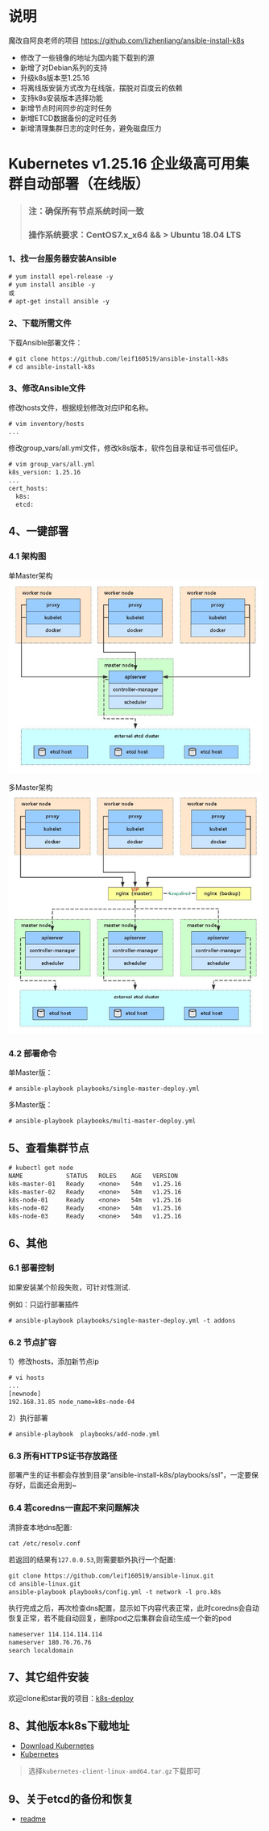 # 说明
魔改自阿良老师的项目 https://github.com/lizhenliang/ansible-install-k8s
- 修改了一些镜像的地址为国内能下载到的源
- 新增了对Debian系列的支持
- 升级k8s版本至1.25.16
- 将离线版安装方式改为在线版，摆脱对百度云的依赖
- 支持k8s安装版本选择功能
- 新增节点时间同步的定时任务
- 新增ETCD数据备份的定时任务
- 新增清理集群日志的定时任务，避免磁盘压力

# Kubernetes v1.25.16 企业级高可用集群自动部署（在线版）
>### 注：确保所有节点系统时间一致
>### 操作系统要求：CentOS7.x_x64 && > Ubuntu 18.04 LTS

### 1、找一台服务器安装Ansible
```
# yum install epel-release -y
# yum install ansible -y
或
# apt-get install ansible -y
```
### 2、下载所需文件

下载Ansible部署文件：

```
# git clone https://github.com/leif160519/ansible-install-k8s
# cd ansible-install-k8s
```

### 3、修改Ansible文件

修改hosts文件，根据规划修改对应IP和名称。

```
# vim inventory/hosts
...
```
修改group_vars/all.yml文件，修改k8s版本，软件包目录和证书可信任IP。

```
# vim group_vars/all.yml
k8s_version: 1.25.16
...
cert_hosts:
  k8s:
  etcd:
```
## 4、一键部署
### 4.1 架构图
单Master架构
![avatar](img/single-master.jpg)

多Master架构
![avatar](img/multi-master.jpg)
### 4.2 部署命令
单Master版：
```
# ansible-playbook playbooks/single-master-deploy.yml
```
多Master版：
```
# ansible-playbook playbooks/multi-master-deploy.yml
```

## 5、查看集群节点
```
# kubectl get node
NAME            STATUS   ROLES    AGE   VERSION
k8s-master-01   Ready    <none>   54m   v1.25.16
k8s-master-02   Ready    <none>   54m   v1.25.16
k8s-node-01     Ready    <none>   54m   v1.25.16
k8s-node-02     Ready    <none>   54m   v1.25.16
k8s-node-03     Ready    <none>   54m   v1.25.16
```

## 6、其他
### 6.1 部署控制
如果安装某个阶段失败，可针对性测试.

例如：只运行部署插件
```
# ansible-playbook playbooks/single-master-deploy.yml -t addons
```

### 6.2 节点扩容
1）修改hosts，添加新节点ip
```
# vi hosts
...
[newnode]
192.168.31.85 node_name=k8s-node-04
```
2）执行部署
```
# ansible-playbook  playbooks/add-node.yml
```
### 6.3 所有HTTPS证书存放路径
部署产生的证书都会存放到目录“ansible-install-k8s/playbooks/ssl”，一定要保存好，后面还会用到~

### 6.4 若coredns一直起不来问题解决
清排查本地dns配置:
```
cat /etc/resolv.conf
```
若返回的结果有`127.0.0.53`,则需要额外执行一个配置:
```
git clone https://github.com/leif160519/ansible-linux.git
cd ansible-linux.git
ansible-playbook playbooks/config.yml -t network -l pro.k8s
```
执行完成之后，再次检查dns配置，显示如下内容代表正常，此时coredns会自动恢复正常，若不能自动回复，删除pod之后集群会自动生成一个新的pod
```
nameserver 114.114.114.114
nameserver 180.76.76.76
search localdomain
```

## 7、其它组件安装
欢迎clone和star我的项目：[k8s-deploy](https://github.com/leif160519/k8s-deploy)

## 8、其他版本k8s下载地址
- [Download Kubernetes][1]
- [Kubernetes][2]
> 选择`kubernetes-client-linux-amd64.tar.gz`下载即可

## 9、关于etcd的备份和恢复
- [readme][3]

[1]: https://www.downloadkubernetes.com/
[2]: https://github.com/kubernetes/kubernetes/blob/master/CHANGELOG/CHANGELOG-1.25.md#downloads-for-v12516
[3]: ./roles/etcd/readme.md
